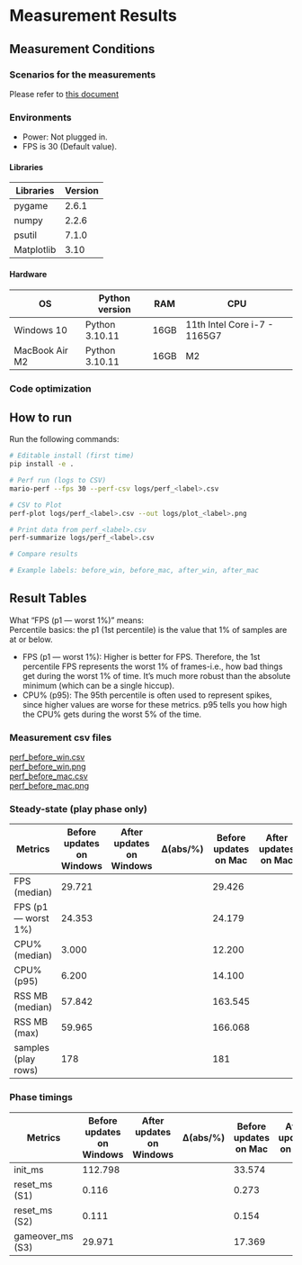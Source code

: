 
# Measurement Results

## Measurement Conditions

### Scenarios for the measurements
Please refer to [this document](https://www.xxxx/docs/performance/measurement_scenarios.md)


### Environments
- Power: Not plugged in. 
- FPS is 30 (Default value).
#### Libraries
| Libraries | Version  |
|---------|----------- |
| pygame | 2.6.1 |
| numpy | 2.2.6 |
| psutil | 7.1.0 |
| Matplotlib | 3.10 |

#### Hardware
| OS | Python version  | RAM | CPU |
|---------|----------- | --- | --- |
| Windows 10 | Python 3.10.11 | 16GB | 11th Intel Core i-7 - 1165G7 | 
| MacBook Air M2 | Python 3.10.11 | 16GB | M2 |

### Code optimization


## How to run
Run the following commands: 

```bash
# Editable install (first time)
pip install -e .

# Perf run (logs to CSV)
mario-perf --fps 30 --perf-csv logs/perf_<label>.csv

# CSV to Plot
perf-plot logs/perf_<label>.csv --out logs/plot_<label>.png

# Print data from perf_<label>.csv
perf-summarize logs/perf_<label>.csv

# Compare results

# Example labels: before_win, before_mac, after_win, after_mac
```

## Result Tables

What “FPS (p1 — worst 1%)” means:  
Percentile basics: the p1 (1st percentile) is the value that 1% of samples are at or below.
- FPS (p1 — worst 1%):
Higher is better for FPS. Therefore, the 1st percentile FPS represents the worst 1% of frames-i.e., 
how bad things get during the worst 1% of time. It’s much more robust than the absolute minimum (which can be a single hiccup).
- CPU% (p95):
The 95th percentile is often used to represent spikes, since higher values are worse for these metrics.
p95 tells you how high the CPU% gets during the worst 5% of the time. 

### Measurement csv files
[perf_before_win.csv](https://www.xxxx/logs/perf_before_win.csv)  
[perf_before_win.png](https://www.xxxx/logs/perf_before_win.png)  
[perf_before_mac.csv](https://www.xxxx/logs/perf_before_mac.csv)  
[perf_before_mac.png](https://www.xxxx/logs/perf_before_mac.png)  

 
### Steady-state (play phase only)

| Metrics | Before updates on Windows | After updates on Windows | Δ(abs/%) | Before updates on Mac | After updates on Mac | Δ(abs/%) |
| --- | --- | --- | --- | --- | --- | --- |
| FPS (median) | 29.721 | | | 29.426 |
| FPS (p1 — worst 1%) | 24.353 | | | 24.179 | 
| CPU% (median) | 3.000 | | | 12.200 | 
| CPU% (p95) | 6.200 | | | 14.100 |  
| RSS MB (median) | 57.842 | | | 163.545 |
| RSS MB (max) | 59.965 | | | 166.068 |
| samples (play rows) | 178 | | | 181 |
 

### Phase timings
| Metrics | Before updates on Windows | After updates on Windows | Δ(abs/%) | Before updates on Mac | After updates on Mac | Δ(abs/%) |
| --- | --- | --- | --- | --- | --- | --- |
| init_ms | 112.798 | | | 33.574 |
| reset_ms (S1) | 0.116 | | | 0.273 |
| reset_ms (S2) | 0.111 | | | 0.154 |
| gameover_ms (S3) | 29.971 | | | 17.369 |

